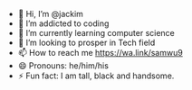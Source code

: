 - 👋 Hi, I’m @jackim
- 👀 I’m addicted to coding
- 🌱 I’m currently learning computer science
- 💞️ I’m looking to prosper in Tech field
- 📫 How to reach me https://wa.link/samwu9
- 😄 Pronouns: he/him/his
- ⚡ Fun fact: I am tall, black and handsome.

<!---
jackson13-c/jackson13-c is a ✨ special ✨ repository because its `README.md` (this file) appears on your GitHub profile.
You can click the Preview link to take a look at your changes.
--->
